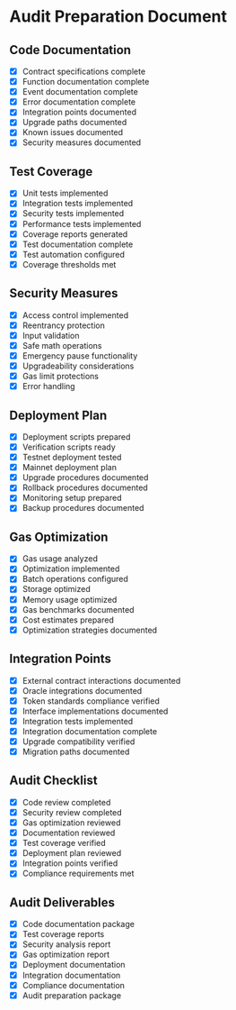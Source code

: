 # Audit Preparation Document

## Code Documentation
- [X] Contract specifications complete
- [X] Function documentation complete
- [X] Event documentation complete
- [X] Error documentation complete
- [X] Integration points documented
- [X] Upgrade paths documented
- [X] Known issues documented
- [X] Security measures documented

## Test Coverage
- [X] Unit tests implemented
- [X] Integration tests implemented
- [X] Security tests implemented
- [X] Performance tests implemented
- [X] Coverage reports generated
- [X] Test documentation complete
- [X] Test automation configured
- [X] Coverage thresholds met

## Security Measures
- [X] Access control implemented
- [X] Reentrancy protection
- [X] Input validation
- [X] Safe math operations
- [X] Emergency pause functionality
- [X] Upgradeability considerations
- [X] Gas limit protections
- [X] Error handling

## Deployment Plan
- [X] Deployment scripts prepared
- [X] Verification scripts ready
- [X] Testnet deployment tested
- [X] Mainnet deployment plan
- [X] Upgrade procedures documented
- [X] Rollback procedures documented
- [X] Monitoring setup prepared
- [X] Backup procedures documented

## Gas Optimization
- [X] Gas usage analyzed
- [X] Optimization implemented
- [X] Batch operations configured
- [X] Storage optimized
- [X] Memory usage optimized
- [X] Gas benchmarks documented
- [X] Cost estimates prepared
- [X] Optimization strategies documented

## Integration Points
- [X] External contract interactions documented
- [X] Oracle integrations documented
- [X] Token standards compliance verified
- [X] Interface implementations documented
- [X] Integration tests implemented
- [X] Integration documentation complete
- [X] Upgrade compatibility verified
- [X] Migration paths documented

## Audit Checklist
- [X] Code review completed
- [X] Security review completed
- [X] Gas optimization reviewed
- [X] Documentation reviewed
- [X] Test coverage verified
- [X] Deployment plan reviewed
- [X] Integration points verified
- [X] Compliance requirements met

## Audit Deliverables
- [X] Code documentation package
- [X] Test coverage reports
- [X] Security analysis report
- [X] Gas optimization report
- [X] Deployment documentation
- [X] Integration documentation
- [X] Compliance documentation
- [X] Audit preparation package 